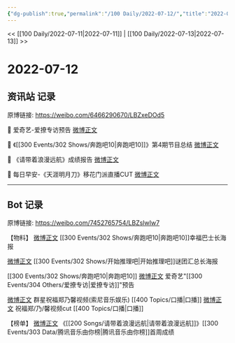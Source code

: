 ```yaml
---
{"dg-publish":true,"permalink":"/100 Daily/2022-07-12/","title":"2022-07-12","created":"2022-12-06T15:52:56.000+08:00","updated":"2023-04-11T14:46:33.846+08:00"}
---
```



<< [[100 Daily/2022-07-11\|2022-07-11]] | [[100 Daily/2022-07-13\|2022-07-13]] >>

# 2022-07-12

## 资讯站 记录

原博链接: https://weibo.com/6466290670/LBZxeDOd5

💫 爱奇艺-爱撩专访预告 [微博正文](https://m.weibo.cn/6466290670/4790465491371753)

💫 《[[300 Events/302 Shows/奔跑吧10\|奔跑吧10]]》第4期节目总结 [微博正文](https://m.weibo.cn/6466290670/4790350877558986)

💫 《请带着浪漫远航》成绩报告 [微博正文](https://m.weibo.cn/6466290670/4790401774653437)

💫 每日早安-《天涯明月刀》移花门派直播CUT
[微博正文](https://m.weibo.cn/6466290670/4790330148523655)

---
## Bot 记录

原博链接: https://weibo.com/7452765754/LBZslwIw7

【物料】
[微博正文](https://weibo.com/5242381821/LBX5xbwjU) [[300 Events/302 Shows/奔跑吧10\|奔跑吧10]]幸福巴士长海报

[微博正文](https://weibo.com/2162247381/LBWVBFOEq) [[300 Events/302 Shows/开始推理吧\|开始推理吧]]谜团汇总长海报

[[300 Events/302 Shows/奔跑吧10\|奔跑吧10]]
[微博正文](https://weibo.com/1731986465/LBXhL8S53) 爱奇艺"[[300 Events/304 Others/爱撩专访\|爱撩专访]]"预告

[微博正文](https://weibo.com/1647250812/LBWHc7Zou) 群星祝福郑乃馨视频(索尼音乐娱乐) [[400 Topics/口播\|口播]]
[微博正文](https://weibo.com/6083110602/LBYMxbL67) 祝福郑/乃/馨视频cut [[400 Topics/口播\|口播]]

【榜单】
[微博正文](https://weibo.com/6733257358/LBVb4ruBL) 《[[200 Songs/请带着浪漫远航\|请带着浪漫远航]]》[[300 Events/303 Data/腾讯音乐由你榜\|腾讯音乐由你榜]]首周成绩
